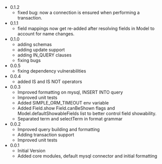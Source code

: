 - 0.1.2
    - fixed bug: now a connection is ensured when performing a transaction.
- 0.1.1
    - field mappings now get re-added after resolving fields in Model to account for name changes.
- 0.1.0
    - adding schemas
    - adding update support
    - adding IN_QUERY clauses
    - fixing bugs
- 0.0.5
    - fixing dependency vulnerabilities
- 0.0.4
    - added IS and IS NOT operators
- 0.0.3
    - Improved formatting on mysql, INSERT INTO query
    - Improved unit tests
    - Added SIMPLE_ORM_TIMEOUT env variable
    - Added Field.show Field.canBeShown flags and Model.defaultShowableFields list to better control field showability.
    - Separated term and selectTerm in format grammar
- 0.0.2
    - Improved query building and formatting
    - Adding transaction support
    - Improved unit tests
- 0.0.1
    - Initial Version
    - Added core modules, default mysql connector and initial formatting
